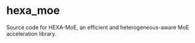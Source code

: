 # hexa_moe
Source code for HEXA-MoE, an efficient and heterogeneous-aware MoE acceleration library.
